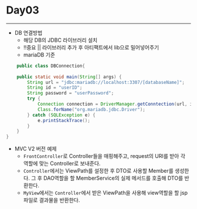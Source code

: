 #   Day03

---

- DB 연결방법
  - 해당 DB의 JDBC 라이브러리 설치
  - !!중요 || 라이브러리 추가 후 아티팩트에서 lib으로 밀어넣어주기
  - mariaDB 기준
```java 
    public class DBConnection{
	
	public static void main(String[] args) {
		String url = "jdbc:mariadb://localhost:3307/[databaseName]";
		String id = "userID";
		String password = "userPassword";
		try {
			Connection connection = DriverManager.getConntection(url, id, password);
			Class.forName("org.mariadb.jdbc.Driver");
		} catch (SQLException e) {
			e.printStackTrace();
		}
	}
}
```
 
- MVC V2 버전 예제
  - `FrontController`로 Controller들을 매핑해주고, request의 URI를 받아 각 역할에 맞는 Controller로 보내준다.
  - `Controller`에서는 ViewPath를 설정한 후 DTO로 사용할 Member를 생성한다. 그 후 DAO역할을 할 MemberService의 실제 메서드를 호출해 DTO를 반환한다.
  - `MyView`에서는 `Controller`에서 받은 ViewPath을 사용해 view역할을 할 jsp파일로 결과물을 반환한다.